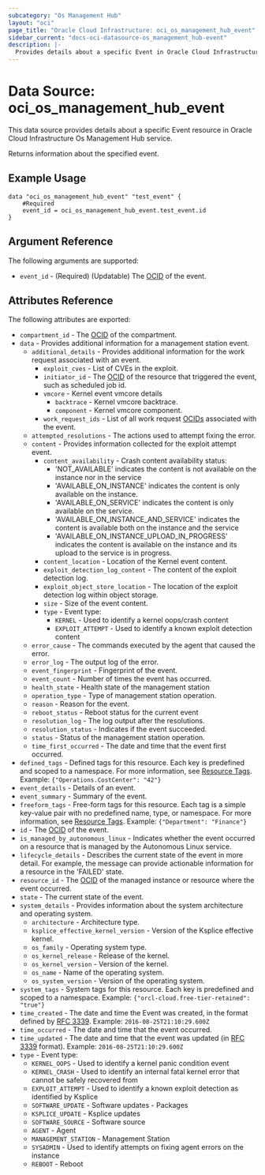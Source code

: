 ```yaml
---
subcategory: "Os Management Hub"
layout: "oci"
page_title: "Oracle Cloud Infrastructure: oci_os_management_hub_event"
sidebar_current: "docs-oci-datasource-os_management_hub-event"
description: |-
  Provides details about a specific Event in Oracle Cloud Infrastructure Os Management Hub service
---
```


# Data Source: oci_os_management_hub_event
This data source provides details about a specific Event resource in Oracle Cloud Infrastructure Os Management Hub service.

Returns information about the specified event.

## Example Usage

```hcl
data "oci_os_management_hub_event" "test_event" {
	#Required
	event_id = oci_os_management_hub_event.test_event.id
}
```

## Argument Reference

The following arguments are supported:

* `event_id` - (Required) (Updatable) The [OCID](https://docs.cloud.oracle.com/iaas/Content/General/Concepts/identifiers.htm) of the event.


## Attributes Reference

The following attributes are exported:

* `compartment_id` - The [OCID](https://docs.cloud.oracle.com/iaas/Content/General/Concepts/identifiers.htm) of the compartment.
* `data` - Provides additional information for a management station event.
	* `additional_details` - Provides additional information for the work request associated with an event.
		* `exploit_cves` - List of CVEs in the exploit.
		* `initiator_id` - The [OCID](https://docs.cloud.oracle.com/iaas/Content/General/Concepts/identifiers.htm) of the resource that triggered the event, such as scheduled job id.
		* `vmcore` - Kernel event vmcore details
			* `backtrace` - Kernel vmcore backtrace.
			* `component` - Kernel vmcore component.
		* `work_request_ids` - List of all work request [OCIDs](https://docs.cloud.oracle.com/iaas/Content/General/Concepts/identifiers.htm) associated with the event.
	* `attempted_resolutions` - The actions used to attempt fixing the error.
	* `content` - Provides information collected for the exploit attempt event.
		* `content_availability` - Crash content availability status:
			* 'NOT_AVAILABLE' indicates the content is not available on the instance nor in the service
			* 'AVAILABLE_ON_INSTANCE' indicates the content is only available on the instance.
			* 'AVAILABLE_ON_SERVICE' indicates the content is only available on the service.
			* 'AVAILABLE_ON_INSTANCE_AND_SERVICE' indicates the content is available both on the instance and the service
			* 'AVAILABLE_ON_INSTANCE_UPLOAD_IN_PROGRESS' indicates the content is available on the instance and its upload to the service is in progress. 
		* `content_location` - Location of the Kernel event content.
		* `exploit_detection_log_content` - The content of the exploit detection log.
		* `exploit_object_store_location` - The location of the exploit detection log within object storage.
		* `size` - Size of the event content.
		* `type` - Event type:
			* `KERNEL` - Used to identify a kernel oops/crash content
			* `EXPLOIT_ATTEMPT` - Used to identify a known exploit detection content 
	* `error_cause` - The commands executed by the agent that caused the error.
	* `error_log` - The output log of the error.
	* `event_fingerprint` - Fingerprint of the event.
	* `event_count` - Number of times the event has occurred.
	* `health_state` - Health state of the management station
	* `operation_type` - Type of management station operation.
	* `reason` - Reason for the event.
	* `reboot_status` - Reboot status for the current event
	* `resolution_log` - The log output after the resolutions.
	* `resolution_status` - Indicates if the event succeeded.
	* `status` - Status of the management station operation.
	* `time_first_occurred` - The date and time that the event first occurred.
* `defined_tags` - Defined tags for this resource. Each key is predefined and scoped to a namespace. For more information, see [Resource Tags](https://docs.cloud.oracle.com/iaas/Content/General/Concepts/resourcetags.htm). Example: `{"Operations.CostCenter": "42"}` 
* `event_details` - Details of an event.
* `event_summary` - Summary of the event.
* `freeform_tags` - Free-form tags for this resource. Each tag is a simple key-value pair with no predefined name, type, or namespace. For more information, see [Resource Tags](https://docs.cloud.oracle.com/iaas/Content/General/Concepts/resourcetags.htm). Example: `{"Department": "Finance"}` 
* `id` - The [OCID](https://docs.cloud.oracle.com/iaas/Content/General/Concepts/identifiers.htm) of the event.
* `is_managed_by_autonomous_linux` - Indicates whether the event occurred on a resource that is managed by the Autonomous Linux service.
* `lifecycle_details` - Describes the current state of the event in more detail. For example, the  message can provide actionable information for a resource in the 'FAILED' state. 
* `resource_id` - The [OCID](https://docs.cloud.oracle.com/iaas/Content/General/Concepts/identifiers.htm) of the managed instance or resource where the event occurred.
* `state` - The current state of the event.
* `system_details` - Provides information about the system architecture and operating system.
	* `architecture` - Architecture type.
	* `ksplice_effective_kernel_version` - Version of the Ksplice effective kernel.
	* `os_family` - Operating system type.
	* `os_kernel_release` - Release of the kernel.
	* `os_kernel_version` - Version of the kernel.
	* `os_name` - Name of the operating system.
	* `os_system_version` - Version of the operating system.
* `system_tags` - System tags for this resource. Each key is predefined and scoped to a namespace. Example: `{"orcl-cloud.free-tier-retained": "true"}` 
* `time_created` - The date and time the Event was created, in the format defined by [RFC 3339](https://tools.ietf.org/html/rfc3339).  Example: `2016-08-25T21:10:29.600Z` 
* `time_occurred` - The date and time that the event occurred.
* `time_updated` - The date and time that the event was updated (in [RFC 3339](https://tools.ietf.org/html/rfc3339) format). Example: `2016-08-25T21:10:29.600Z` 
* `type` - Event type:
	* `KERNEL_OOPS` - Used to identify a kernel panic condition event
	* `KERNEL_CRASH` - Used to identify an internal fatal kernel error that cannot be safely recovered from
	* `EXPLOIT_ATTEMPT` - Used to identify a known exploit detection as identified by Ksplice
	* `SOFTWARE_UPDATE` - Software updates - Packages
	* `KSPLICE_UPDATE` - Ksplice updates
	* `SOFTWARE_SOURCE` - Software source
	* `AGENT` - Agent
	* `MANAGEMENT_STATION` - Management Station
	* `SYSADMIN` - Used to identify attempts on fixing agent errors on the instance
	* `REBOOT` - Reboot 

